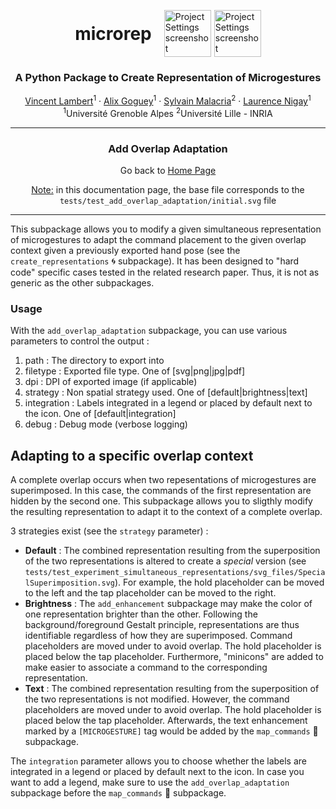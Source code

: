 <p align="center">
<div style="display: table; margin: 0 auto">
    <h1 style="display: table-cell; vertical-align: middle;padding-right: 20px">microrep</h1>
    <span style="display: table-cell; vertical-align: middle;padding-right: 5px"><img src="./images/microRep_full.png" alt="Project Settings screenshot" height="75" width="75"/></span>
    <span style="display: table-cell; vertical-align: middle;"><img src="./images/python_logo.png" alt="Project Settings screenshot" height="75" width="75"/></span>
</div>
<h3 align="center">A Python Package to Create Representation of Microgestures</h3>
</p>
<p align="center">
  <p align="center">
    <a href="https://vincent-lambert.eu/">Vincent Lambert</a><sup>1</sup>
    ·
    <a href="http://alixgoguey.fr/">Alix Goguey</a><sup>1</sup>
    ·
    <a href="https://malacria.com/">Sylvain Malacria</a><sup>2</sup>
    ·
    <a href="http://iihm.imag.fr/member/lnigay/">Laurence Nigay</a><sup>1</sup>
    <br>
    <sup>1</sup>Université Grenoble Alpes <sup>2</sup>Université Lille - INRIA
  </p>
</p>

---

<h3 align="center">
    Add Overlap Adaptation
</h3>
<p align="center">
    Go back to <a href="../README.md">Home Page</a>
</p>

<p align="center">
    <u>Note:</u> in this documentation page, the base file corresponds to the <code>tests/test_add_overlap_adaptation/initial.svg</code> file
</p>

---

This subpackage allows you to modify a given simultaneous representation of microgestures to adapt the command placement to the given overlap context given a previously exported hand pose (see the `create_representations` :cyclone: subpackage). It has been designed to "hard code" specific cases tested in the related research paper. Thus, it is not as generic as the other subpackages. 

### Usage

With the `add_overlap_adaptation` subpackage, you can use various parameters to control the output :

1. path : The directory to export into
2. filetype : Exported file type. One of [svg|png|jpg|pdf]
3. dpi : DPI of exported image (if applicable)
4. strategy : Non spatial strategy used. One of [default|brightness|text]
5. integration : Labels integrated in a legend or placed by default next to the icon. One of [default|integration]
6. debug : Debug mode (verbose logging)

## Adapting to a specific overlap context

A complete overlap occurs when two repesentations of microgestures are superimposed. In this case, the commands of the first representation are hidden by the second one. This subpackage allows you to sligthly modify the resulting representation to adapt it to the context of a complete overlap.

3 strategies exist (see the `strategy` parameter) :	 
  - **Default** : The combined representation resulting from the superposition of the two representations is altered to create a *special* version (see ``tests/test_experiment_simultaneous_representations/svg_files/SpecialSuperimposition.svg``). For example, the hold placeholder can be moved to the left and the tap placeholder can be moved to the right.
  - **Brightness** : The `add_enhancement` subpackage may make the color of one representation brighter than the other. Following the background/foreground Gestalt principle, representations are thus identifiable regardless of how they are superimposed. Command placeholders are moved under to avoid overlap. The hold placeholder is placed below the tap placeholder. Furthermore, "minicons" are added to make easier to associate a command to the corresponding representation.
  - **Text** : The combined representation resulting from the superposition of the two representations is not modified. However, the command placeholders are moved under to avoid overlap. The hold placeholder is placed below the tap placeholder. Afterwards, the text enhancement marked by a `[MICROGESTURE]` tag would be added by the `map_commands` :game_die: subpackage.

The `integration` parameter allows you to choose whether the labels are integrated in a legend or placed by default next to the icon.
In case you want to add a legend, make sure to use the `add_overlap_adaptation` subpackage before the `map_commands` :game_die: subpackage.